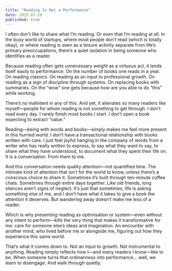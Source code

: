 ```yaml
---
title: "Reading Is Not a Performance"
date: 2025-07-28
published: true
---
```

I often don’t like to share what I’m reading. Or even that I’m reading at all. In the busy world of startups, where most people don’t read (which is totally okay), or where reading is seen as a leisure activity separate from life’s primary preoccupations, there’s a quiet isolation in being someone who identifies as a reader.

Because reading often gets unnecessary weight as a virtuous act, it lends itself easily to performance. On the number of books one reads in a year. On reading classics. On reading as an input to professional growth. On reading as a sign of discipline through systems. On replacing books with summaries. On the “wow” one gets because how are you able to do “this” while working.

There’s no malintent in any of this. And yet, it alienates so many readers like myself—people for whom reading is not something to get through. I don’t read every day. I rarely finish most books I start. I don’t open a book expecting to extract “value.”

Reading—being with words and books—simply makes me feel more present in this hurried world. I don’t have a transactional relationship with books written with care. I just feel joyful hanging in the company of words from a writer who has really written to express, to say what they want to say, to share what they have understood, to document what they spent their life on. It is a conversation. From them to me. 

And this conversation needs quality attention—not quantified time. The intimate kind of attention that isn’t for the world to know, unless there’s a conscious choice to share it. Sometimes it’s built through ten-minute coffee chats. Sometimes through entire days together. Like old friends, long silences aren’t signs of neglect. It’s just that sometimes, life is asking something else of me, and I don’t have what it takes to give a book the attention it deserves. But wandering away doesn’t make me less of a reader.

Which is why presenting reading as optimisation or system—even without any intent to perform—kills the very thing that makes it transformative for me: care for someone else’s ideas and imagination. An encounter with another mind, who lived before me or alongside me,  figuring out how they experience this same world.

That’s what it comes down to. Not an input to growth. Not instrumental to anything. Reading simply reflects how I—and many readers I know—like to be. When someone turns that ordinariness into performance… well, we learn to disengage. And walk through quietly.

